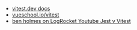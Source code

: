 
- [vitest.dev docs](https://vitest.dev/api/expect.html)
- [vueschool.io/vitest](https://vueschool.io/lessons/snapshots-in-vitest)
- [ben holmes on LogRocket Youtube Jest v Vitest](https://www.youtube.com/watch?v=rBdGDiwVyes)

